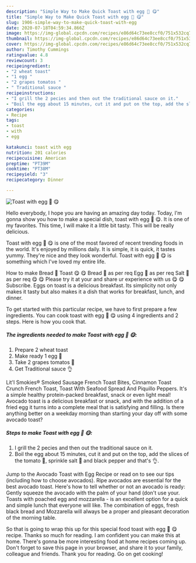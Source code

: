 ```yaml
---
description: "Simple Way to Make Quick Toast with egg 🥚 😋"
title: "Simple Way to Make Quick Toast with egg 🥚 😋"
slug: 1906-simple-way-to-make-quick-toast-with-egg
date: 2020-07-18T04:59:34.866Z
image: https://img-global.cpcdn.com/recipes/e86d64c73ee8ccf0/751x532cq70/toast-with-egg-🥚-😋-recipe-main-photo.jpg
thumbnail: https://img-global.cpcdn.com/recipes/e86d64c73ee8ccf0/751x532cq70/toast-with-egg-🥚-😋-recipe-main-photo.jpg
cover: https://img-global.cpcdn.com/recipes/e86d64c73ee8ccf0/751x532cq70/toast-with-egg-🥚-😋-recipe-main-photo.jpg
author: Timothy Cummings
ratingvalue: 4.8
reviewcount: 3
recipeingredient:
- "2 wheat toast"
- "1 egg "
- "2 grapes tomatos "
- " Traditional sauce "
recipeinstructions:
- "I grill the 2 pecies and then out the traditional sauce on it."
- "Boil the egg about 15 minutes, cut it and put on the top, add the slices of the tomato 🍅, sprinkle salt 🧂 and black pepper and that&#39;s 👌."
categories:
- Recipe
tags:
- toast
- with
- egg

katakunci: toast with egg 
nutrition: 201 calories
recipecuisine: American
preptime: "PT39M"
cooktime: "PT38M"
recipeyield: "3"
recipecategory: Dinner

---
```



![Toast with egg 🥚 😋](https://img-global.cpcdn.com/recipes/e86d64c73ee8ccf0/751x532cq70/toast-with-egg-🥚-😋-recipe-main-photo.jpg)

Hello everybody, I hope you are having an amazing day today. Today, I'm gonna show you how to make a special dish, toast with egg 🥚 😋. It is one of my favorites. This time, I will make it a little bit tasty. This will be really delicious.

Toast with egg 🥚 😋 is one of the most favored of recent trending foods in the world. It's enjoyed by millions daily. It is simple, it is quick, it tastes yummy. They're nice and they look wonderful. Toast with egg 🥚 😋 is something which I've loved my entire life.

How to make Bread 🍞 Toast 😋 😋 Bread 🍞 as per req Egg 🥚 as per req Salt 🧂 as per req 😋 😋 Please try it at your and share ur experience with us 😋 😋 Subscribe. Eggs on toast is a delicious breakfast. Its simplicity not only makes it tasty but also makes it a dish that works for breakfast, lunch, and dinner.


To get started with this particular recipe, we have to first prepare a few ingredients. You can cook toast with egg 🥚 😋 using 4 ingredients and 2 steps. Here is how you cook that.

<!--inarticleads1-->

##### The ingredients needed to make Toast with egg 🥚 😋:

1. Prepare 2 wheat toast
1. Make ready 1 egg 🥚
1. Take 2 grapes tomatos 🍅
1. Get  Traditional sauce 👌


Lit&#39;l Smokies® Smoked Sausage French Toast Bites, Cinnamon Toast Crunch French Toast, Toast With Seafood Spread And Piquillo Peppers. It&#39;s a simple healthy protein-packed breakfast, snack or even light meal! Avocado toast is a delicious breakfast or snack, and with the addition of a fried egg it turns into a complete meal that is satisfying and filling. Is there anything better on a weekday morning than starting your day off with some avocado toast? 

<!--inarticleads2-->

##### Steps to make Toast with egg 🥚 😋:

1. I grill the 2 pecies and then out the traditional sauce on it.
1. Boil the egg about 15 minutes, cut it and put on the top, add the slices of the tomato 🍅, sprinkle salt 🧂 and black pepper and that&#39;s 👌.


Jump to the Avocado Toast with Egg Recipe or read on to see our tips (including how to choose avocados). Ripe avocados are essential for the best avocado toast. Here&#39;s how to tell whether or not an avocado is ready: Gently squeeze the avocado with the palm of your hand (don&#39;t use your. Toasts with poached egg and mozzarella - is an excellent option for a quick and simple lunch that everyone will like. The combination of eggs, fresh black bread and Mozzarella will always be a proper and pleasant decoration of the morning table. 

So that is going to wrap this up for this special food toast with egg 🥚 😋 recipe. Thanks so much for reading. I am confident you can make this at home. There's gonna be more interesting food at home recipes coming up. Don't forget to save this page in your browser, and share it to your family, colleague and friends. Thank you for reading. Go on get cooking!
